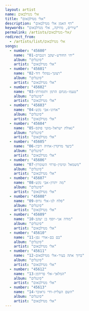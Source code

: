 ```yaml
---
layout: artist
name: אלי מנדלבאום
title: "אלי מנדלבאום"
description: "דף האמן אלי מנדלבאום"
keywords: "שירים, מוזיקה, אלי מנדלבאום"
permalink: /artists/אלי-מנדלבאום/
redirect_from:
  - /artists/list/אלי מנדלבאום
songs:
  - number: "45600"
    name: "01-יהי החודש-יעקב זינגבוים"
    album: "סינגלים"
    artist: "אלי מנדלבאום"
  - number: "45601"
    name: "02-רצונך-נפתלי דוד"
    album: "סינגלים"
    artist: "אלי מנדלבאום"
  - number: "45602"
    name: "03-טעמו-מנחם הרמן ותזמורתו"
    album: "סינגלים"
    artist: "אלי מנדלבאום"
  - number: "45603"
    name: "04-אחינו-אבי נקש"
    album: "סינגלים"
    artist: "אלי מנדלבאום"
  - number: "45604"
    name: "05-גאולת ישראל-מוטי פוקס"
    album: "סינגלים"
    artist: "אלי מנדלבאום"
  - number: "45605"
    name: "06-כיצד מרקדין-אחיה רובין"
    album: "סינגלים"
    artist: "אלי מנדלבאום"
  - number: "45606"
    name: "07-משמאל ומימין-פרחי השומרון"
    album: "סינגלים"
    artist: "אלי מנדלבאום"
  - number: "45607"
    name: "08-מה יתרון-אבי נקש"
    album: "סינגלים"
    artist: "אלי מנדלבאום"
  - number: "45608"
    name: "09-סלח לנו-אלי גרוס"
    album: "סינגלים"
    artist: "אלי מנדלבאום"
  - number: "45609"
    name: "10-מודה אני-יוסף בן יעקב"
    album: "סינגלים"
    artist: "אלי מנדלבאום"
  - number: "45610"
    name: "11-בם בם-אודי גפן"
    album: "סינגלים"
    artist: "אלי מנדלבאום"
  - number: "45611"
    name: "12-ברוך אתה בעיר-אלי מנדלבאום"
    album: "סינגלים"
    artist: "אלי מנדלבאום"
  - number: "45612"
    name: "13-המלאך-אלי פרידמן"
    album: "סינגלים"
    artist: "אלי מנדלבאום"
  - number: "45613"
    name: "14-השם העלית-דדי גראוכר"
    album: "סינגלים"
    artist: "אלי מנדלבאום"
---
```

